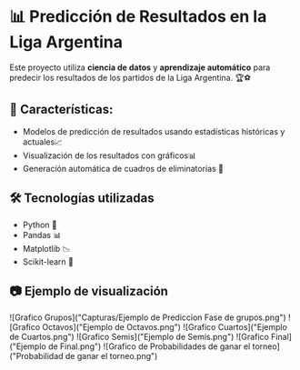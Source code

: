 # 📊 Predicción de Resultados en la Liga Argentina

Este proyecto utiliza **ciencia de datos** y **aprendizaje automático** para predecir los resultados de los partidos de la Liga Argentina. 🏆⚽

## 📌 Características:
- Modelos de predicción de resultados usando estadísticas históricas y actuales📈
- Visualización de los resultados con gráficos📊
- Generación automática de cuadros de eliminatorias 🎯

## 🛠 Tecnologías utilizadas
- Python 🐍
- Pandas 📊
- Matplotlib 📉
- Scikit-learn 🤖

## 📷 Ejemplo de visualización
![Grafico Grupos]("Capturas/Ejemplo de Prediccion Fase de grupos.png")
![Grafico Octavos]("Ejemplo de Octavos.png")
![Grafico Cuartos]("Ejemplo de Cuartos.png")
![Grafico Semis]("Ejemplo de Semis.png")
![Grafico Final]("Ejemplo de Final.png")
![Grafico de Probabilidades de ganar el torneo]("Probabilidad de ganar el torneo.png")
